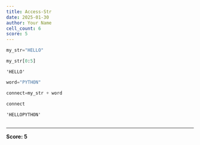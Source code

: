 ```yaml
---
title: Access-Str
date: 2025-01-30
author: Your Name
cell_count: 6
score: 5
---
```


```python
my_str="HELLO"
```


```python
my_str[0:5]
```




    'HELLO'




```python
word="PYTHON"
```


```python
connect=my_str + word
```


```python
connect
```




    'HELLOPYTHON'




```python

```


---
**Score: 5**
